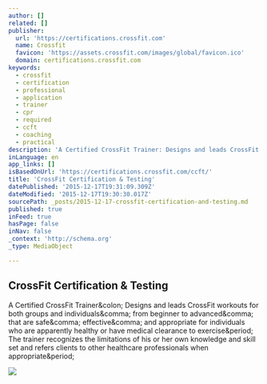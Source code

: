 ```yaml
---
author: []
related: []
publisher:
  url: 'https://certifications.crossfit.com'
  name: Crossfit
  favicon: 'https://assets.crossfit.com/images/global/favicon.ico'
  domain: certifications.crossfit.com
keywords:
  - crossfit
  - certification
  - professional
  - application
  - trainer
  - cpr
  - required
  - ccft
  - coaching
  - practical
description: 'A Certified CrossFit Trainer: Designs and leads CrossFit workouts for both groups and individuals, from beginner to advanced, that are safe, effective, and appropriate for individuals who are apparently healthy or have medical clearance to exercise. The trainer recognizes the limitations of his or her own knowledge and skill set and refers clients to other healthcare professionals when appropriate.'
inLanguage: en
app_links: []
isBasedOnUrl: 'https://certifications.crossfit.com/ccft/'
title: 'CrossFit Certification & Testing'
datePublished: '2015-12-17T19:31:09.309Z'
dateModified: '2015-12-17T19:30:30.017Z'
sourcePath: _posts/2015-12-17-crossfit-certification-and-testing.md
published: true
inFeed: true
hasPage: false
inNav: false
_context: 'http://schema.org'
_type: MediaObject

---
```

<article style=""><h1>CrossFit Certification &amp; Testing</h1><p>A Certified CrossFit Trainer&amp;colon; Designs and leads CrossFit workouts for both groups and individuals&amp;comma; from beginner to advanced&amp;comma; that are safe&amp;comma; effective&amp;comma; and appropriate for individuals who are apparently healthy or have medical clearance to exercise&amp;period; The trainer recognizes the limitations of his or her own knowledge and skill set and refers clients to other healthcare professionals when appropriate&amp;period;</p><img src="https://certifications.crossfit.com/assets/img/sites/ccft/about-the-exam-table.png" /></article>